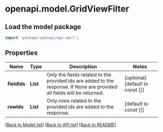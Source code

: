 # openapi.model.GridViewFilter

## Load the model package
```dart
import 'package:openapi/api.dart';
```

## Properties
Name | Type | Description | Notes
------------ | ------------- | ------------- | -------------
**fieldIds** | **List<int>** | Only the fields related to the provided ids are added to the response. If None are provided all fields will be returned. | [optional] [default to const []]
**rowIds** | **List<int>** | Only rows related to the provided ids are added to the response. | [default to const []]

[[Back to Model list]](../README.md#documentation-for-models) [[Back to API list]](../README.md#documentation-for-api-endpoints) [[Back to README]](../README.md)


